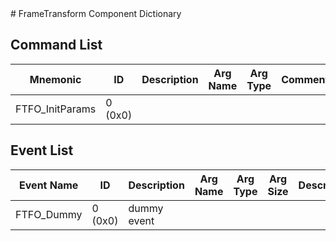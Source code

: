 <title>FrameTransform Component Dictionary</title>
# FrameTransform Component Dictionary


## Command List

|Mnemonic|ID|Description|Arg Name|Arg Type|Comment
|---|---|---|---|---|---|
|FTFO_InitParams|0 (0x0)|| | |   


## Event List

|Event Name|ID|Description|Arg Name|Arg Type|Arg Size|Description
|---|---|---|---|---|---|---|
|FTFO_Dummy|0 (0x0)|dummy event| | | | |
